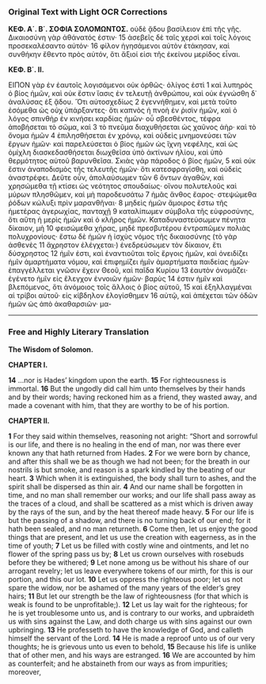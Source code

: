 ### Original Text with Light OCR Corrections

**ΚΕΦ. Α΄. Β΄. ΣΟΦΙΑ ΣΟΛΟΜΩΝΤΟΣ.**
οὐδὲ ᾄδου βασίλειον ἐπὶ τῆς γῆς. Δικαιοσύνη γὰρ ἀθάνατός ἐστιν· 15
ἀσεβεῖς δὲ ταῖς χερσὶ καὶ τοῖς λόγοις προσεκαλέσαντο αὐτόν· 16
φίλον ἡγησάμενοι αὐτὸν ἐτάκησαν, καὶ συνθήκην ἔθεντο πρὸς αὐτόν,
ὅτι ἄξιοί εἰσι τῆς ἐκείνου μερίδος εἶναι.

**ΚΕΦ. Β΄. ΙΙ.**

ΕΙΠΟΝ γὰρ ἐν ἑαυτοῖς λογισάμενοι οὐκ ὀρθῶς· ὀλίγος ἐστὶ 1
καὶ λυπηρὸς ὁ βίος ἡμῶν, καὶ οὐκ ἔστιν ἴασις ἐν τελευτῇ ἀνθρώπου,
καὶ οὐκ ἐγνώσθη δ᾽ ἀναλύσας ἐξ ᾄδου. Ὅτι αὐτοσχεδίως 2
ἐγεννήθημεν, καὶ μετὰ τοῦτο ἐσόμεθα ὡς οὐχ ὑπάρξαντες· ὅτι
καπνὸς ἡ πνοὴ ἐν ῥισὶν ἡμῶν, καὶ ὁ λόγος σπινθὴρ ἐν κινήσει
καρδίας ἡμῶν· οὗ σβεσθέντος, τέφρα ἀποβήσεται τὸ σῶμα, καὶ 3
τὸ πνεῦμα διαχυθήσεται ὡς χαῦνος ἀὴρ· καὶ τὸ ὄνομα ἡμῶν 4
ἐπιλησθήσεται ἐν χρόνῳ, καὶ οὐδεὶς μνημονεύσει τῶν ἔργων ἡμῶν·
καὶ παρελεύσεται ὁ βίος ἡμῶν ὡς ἴχνη νεφέλης, καὶ ὡς ὁμίχλη
διασκεδασθήσεται διωχθεῖσα ὑπὸ ἀκτίνων ἡλίου, καὶ ὑπὸ θερμότητος
αὐτοῦ βαρυνθεῖσα. Σκιὰς γὰρ πάροδος ὁ βίος ἡμῶν, 5
καὶ οὐκ ἔστιν ἀναποδισμὸς τῆς τελευτῆς ἡμῶν· ὅτι κατεσφραγίσθη,
καὶ οὐδεὶς ἀναστρέφει. Δεῦτε οὖν, ἀπολαύσωμεν τῶν 6
ὄντων ἀγαθῶν, καὶ χρησώμεθα τῇ κτίσει ὡς νεότητος σπουδαίως·
οἴνου πολυτελοῦς καὶ μύρων πλησθῶμεν, καὶ μὴ παροδευσάτω 7
ἡμᾶς ἄνθος ἔαρος· στεψώμεθα ῥόδων κώλυξι πρὶν μαρανθῆναι· 8
μηδεὶς ἡμῶν ἄμοιρος ἔστω τῆς ἡμετέρας ἀγερωχίας, πανταχῇ 9
καταλίπωμεν σύμβολα τῆς εὐφροσύνης, ὅτι αὕτη ἡ μερὶς ἡμῶν
καὶ ὁ κλῆρος ἡμῶν. Καταδυναστεύσωμεν πένητα δίκαιον, μὴ 10
φεισώμεθα χήρας, μηδὲ πρεσβυτέρου ἐντραπῶμεν πολιὰς πολυχρονίους·
ἔστω δὲ ἡμῶν ἡ ἰσχὺς νόμος τῆς δικαιοσύνης (τὸ γὰρ ἀσθενὲς 11
ἄχρηστον ἐλέγχεται·) ἐνεδρεύσωμεν τὸν δίκαιον, ἔτι δύσχρηστος 12
ἡμῖν ἐστι, καὶ ἐναντιοῦται τοῖς ἔργοις ἡμῶν, καὶ ὀνειδίζει
ἡμῖν ἁμαρτήματα νόμου, καὶ ἐπιφημίζει ἡμῖν ἁμαρτήματα παιδείας
ἡμῶν· ἐπαγγέλλεται γνῶσιν ἔχειν Θεοῦ, καὶ παῖδα Κυρίου 13
ἑαυτὸν ὀνομάζει· ἐγένετο ἡμῖν εἰς ἔλεγχον ἐννοιῶν ἡμῶν· βαρὺς 14
ἐστιν ἡμῖν καὶ βλεπόμενος, ὅτι ἀνόμοιος τοῖς ἄλλοις ὁ βίος αὐτοῦ, 15
καὶ ἐξηλλαγμέναι αἱ τρίβοι αὐτοῦ· εἰς κίβδηλον ἐλογίσθημεν 16
αὐτῷ, καὶ ἀπέχεται τῶν ὁδῶν ἡμῶν ὡς ἀπὸ ἀκαθαρσιῶν· μα-

---

### Free and Highly Literary Translation

**The Wisdom of Solomon.**

**CHAPTER I.**

**14** ...nor is Hades’ kingdom upon the earth.
**15** For righteousness is immortal.
**16** But the ungodly did call him unto themselves by their hands and by their words; having reckoned him as a friend, they wasted away, and made a covenant with him, that they are worthy to be of his portion.

**CHAPTER II.**

**1** For they said within themselves, reasoning not aright: “Short and sorrowful is our life, and there is no healing in the end of man, nor was there ever known any that hath returned from Hades.
**2** For we were born by chance, and after this shall we be as though we had not been; for the breath in our nostrils is but smoke, and reason is a spark kindled by the beating of our heart.
**3** Which when it is extinguished, the body shall turn to ashes, and the spirit shall be dispersed as thin air.
**4** And our name shall be forgotten in time, and no man shall remember our works; and our life shall pass away as the traces of a cloud, and shall be scattered as a mist which is driven away by the rays of the sun, and by the heat thereof made heavy.
**5** For our life is but the passing of a shadow, and there is no turning back of our end; for it hath been sealed, and no man returneth.
**6** Come then, let us enjoy the good things that are present, and let us use the creation with eagerness, as in the time of youth;
**7** Let us be filled with costly wine and ointments, and let no flower of the spring pass us by;
**8** Let us crown ourselves with rosebuds before they be withered;
**9** Let none among us be without his share of our arrogant revelry; let us leave everywhere tokens of our mirth, for this is our portion, and this our lot.
**10** Let us oppress the righteous poor; let us not spare the widow, nor be ashamed of the many years of the elder’s grey hairs;
**11** But let our strength be the law of righteousness (for that which is weak is found to be unprofitable;).
**12** Let us lay wait for the righteous; for he is yet troublesome unto us, and is contrary to our works, and upbraideth us with sins against the Law, and doth charge us with sins against our own upbringing.
**13** He professeth to have the knowledge of God, and calleth himself the servant of the Lord.
**14** He is made a reproof unto us of our very thoughts; he is grievous unto us even to behold,
**15** Because his life is unlike that of other men, and his ways are estranged.
**16** We are accounted by him as counterfeit; and he abstaineth from our ways as from impurities; moreover,